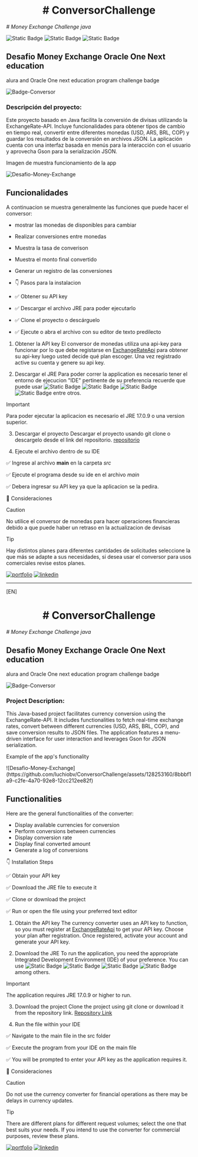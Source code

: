 <h1 align="center"> # ConversorChallenge </h1>
<em> # Money Exchange Challenge java </em>

![Static Badge](https://img.shields.io/badge/Technology-java-spring) ![Static Badge](https://img.shields.io/badge/Technology-git-hub) ![Static Badge](https://img.shields.io/badge/Technology-spring-api)


<h2> Desafio Money Exchange Oracle One Next education </h2>


<p> alura and Oracle One next education program challenge badge  </p>

![Badge-Conversor](https://github.com/luchiobv/ConversorChallenge/assets/128253160/bf811c10-f6ca-44f9-97b4-bd140bbcd363)

### Descripción del proyecto:

Este proyecto basado en Java facilita la conversión de divisas utilizando la ExchangeRate-API. Incluye funcionalidades para obtener tipos de cambio en tiempo real, convertir entre diferentes monedas (USD, ARS, BRL, COP) y guardar los resultados de la conversión en archivos JSON. La aplicación cuenta con una interfaz basada en menús para la interacción con el usuario y aprovecha Gson para la serialización JSON.


<p> Imagen de muestra funcionamiento de la app  </p>

![Desafio-Money-Exchange](https://github.com/luchiobv/ConversorChallenge/assets/128253160/8bbbf1a9-c2fe-4a70-92e8-12cc212ee82f)

  
## Funcionalidades

A continuacion se muestra generalmente las funciones que puede hacer el conversor:

- mostrar las monedas de disponibles para cambiar
- Realizar conversiones entre monedas
- Muestra la tasa de converison
- Muestra el monto final convertido 
- Generar un registro de las conversiones

- 👇 Pasos para la instalacion
- ✅ Obtener su API key
- ✅ Descargar el archivo JRE para poder ejecutarlo 
- ✅ Clone el proyecto o descárguelo 
- ✅ Ejecute o abra el archivo con su editor de texto predilecto 


1. Obtener la API key
El conversor de monedas utiliza una api-key para funcionar por lo que debe registarse en [ExchangeRateApi](https://www.exchangerate-api.com/) para obtener su api-key luego usted decide qué plan escoger. Una vez registrado active su cuenta y genere su api key.


2. Descargar el JRE
Para poder correr la application es necesario tener el entorno de ejecucion "IDE" pertinente de su preferencia recuerde que puede usar ![Static Badge](https://img.shields.io/badge/IDE-intelliji-idea) ![Static Badge](https://img.shields.io/badge/IDE-VSCode-editor) ![Static Badge](https://img.shields.io/badge/IDE-eclipse-editor) ![Static Badge](https://img.shields.io/badge/IDE-Apache_Netbeans-editor)  entre otros.

> [!IMPORTANT]
> Para poder ejecutar la aplicacion es necesario el JRE 17.0.9 o una version superior.


3. Descargar el proyecto
   Descargar el proyecto usando git clone  o descargelo desde el link del repositorio.
 [repositorio](https://github.com/luchiobv/ConversorChallenge.git) 


 4. Ejecute el archivo dentro de su IDE
    
✅ Ingrese al archivo **main** en la carpeta _src_

✅ Ejecute el programa desde su ide en el archivo _main_

✅ Debera ingresar su API key ya que la aplicacion se la pedira.



👀 Consideraciones

> [!CAUTION]
> No utilice el conversor de monedas para hacer operaciones financieras debido a que puede haber un retraso en la actualizacion de devisas


> [!TIP]
> Hay distintos planes para diferentes cantidades de solicitudes seleccione la que más se adapte a sus necesidades, si desea usar el conversor para usos comerciales revise estos planes.



[![portfolio](https://img.shields.io/badge/my_portfolio-000?style=for-the-badge&logo=ko-fi&logoColor=white)](https://github.com/luchiobv)
[![linkedin](https://img.shields.io/badge/linkedin-0A66C2?style=for-the-badge&logo=linkedin&logoColor=white)](www.linkedin.com/in/luisalbertobaquero-vallejo)


---------------------------------------------------------------------------------------
[EN]

<h1 align="center"> # ConversorChallenge </h1>
<em> # Money Exchange Challenge java </em>
 
 
<h2> Desafio Money Exchange Oracle One Next education </h2>
<p> alura and Oracle One next education program challenge badge  </p>

![Badge-Conversor](https://github.com/luchiobv/ConversorChallenge/assets/128253160/bf811c10-f6ca-44f9-97b4-bd140bbcd363)

### Project Description:

This Java-based project facilitates currency conversion using the ExchangeRate-API. It includes functionalities to fetch real-time exchange rates, convert between different currencies (USD, ARS, BRL, COP), and save conversion results to JSON files. The application features a menu-driven interface for user interaction and leverages Gson for JSON serialization.

<p> Example of the app's functionality </p>
![Desafio-Money-Exchange](https://github.com/luchiobv/ConversorChallenge/assets/128253160/8bbbf1a9-c2fe-4a70-92e8-12cc212ee82f)

## Functionalities

Here are the general functionalities of the converter:

- Display available currencies for conversion
- Perform conversions between currencies
- Display conversion rate
- Display final converted amount 
- Generate a log of conversions

👇 Installation Steps

✅ Obtain your API key

✅ Download the JRE file to execute it

✅ Clone or download the project

✅ Run or open the file using your preferred text editor

1. Obtain the API key
The currency converter uses an API key to function, so you must register at [ExchangeRateApi](https://www.exchangerate-api.com/) to get your API key. Choose your plan after registration. Once registered, activate your account and generate your API key.

2. Download the JRE
To run the application, you need the appropriate Integrated Development Environment (IDE) of your preference. You can use ![Static Badge](https://img.shields.io/badge/IDE-intelliji-idea) ![Static Badge](https://img.shields.io/badge/IDE-VSCode-editor) ![Static Badge](https://img.shields.io/badge/IDE-eclipse-editor) ![Static Badge](https://img.shields.io/badge/IDE-Apache_Netbeans-editor)   among others.

> [!IMPORTANT]
> The application requires JRE 17.0.9 or higher to run.

3. Download the project
Clone the project using git clone or download it from the repository link.
[Repository Link](https://github.com/luchiobv/ConversorChallenge.git)

4. Run the file within your IDE

✅ Navigate to the main file in the src folder

✅ Execute the program from your IDE on the main file

✅ You will be prompted to enter your API key as the application requires it.

👀 Consideraciones

> [!CAUTION]
> Do not use the currency converter for financial operations as there may be delays in currency updates.


> [!TIP]
> There are different plans for different request volumes; select the one that best suits your needs. If you intend to use the converter for commercial purposes, review these plans.

[![portfolio](https://img.shields.io/badge/my_portfolio-000?style=for-the-badge&logo=ko-fi&logoColor=white)](https://github.com/luchiobv)
[![linkedin](https://img.shields.io/badge/linkedin-0A66C2?style=for-the-badge&logo=linkedin&logoColor=white)](www.linkedin.com/in/luisalbertobaquero-vallejo)
